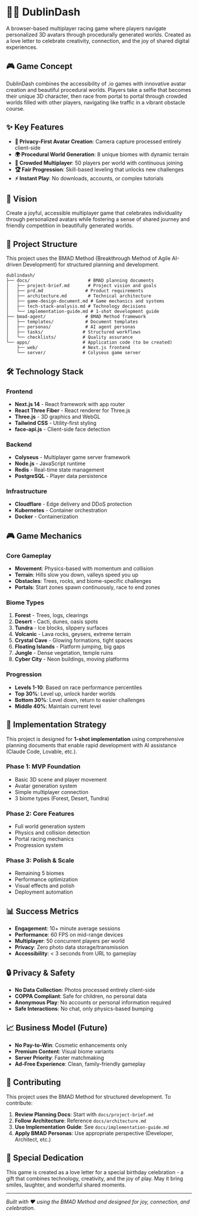 # 🏃‍♂️ DublinDash

A browser-based multiplayer racing game where players navigate personalized 3D avatars through procedurally generated worlds. Created as a love letter to celebrate creativity, connection, and the joy of shared digital experiences.

## 🎮 Game Concept

DublinDash combines the accessibility of .io games with innovative avatar creation and beautiful procedural worlds. Players take a selfie that becomes their unique 3D character, then race from portal to portal through crowded worlds filled with other players, navigating like traffic in a vibrant obstacle course.

## ✨ Key Features

- **📸 Privacy-First Avatar Creation**: Camera capture processed entirely client-side
- **🌍 Procedural World Generation**: 8 unique biomes with dynamic terrain
- **👥 Crowded Multiplayer**: 50 players per world with continuous joining
- **🏆 Fair Progression**: Skill-based leveling that unlocks new challenges
- **⚡ Instant Play**: No downloads, accounts, or complex tutorials

## 🎯 Vision

Create a joyful, accessible multiplayer game that celebrates individuality through personalized avatars while fostering a sense of shared journey and friendly competition in beautifully generated worlds.

## 📁 Project Structure

This project uses the BMAD Method (Breakthrough Method of Agile AI-driven Development) for structured planning and development.

```
dublindash/
├── docs/                      # BMAD planning documents
│   ├── project-brief.md       # Project vision and goals
│   ├── prd.md                # Product requirements
│   ├── architecture.md        # Technical architecture
│   ├── game-design-document.md # Game mechanics and systems
│   ├── tech-stack-analysis.md # Technology decisions
│   └── implementation-guide.md # 1-shot development guide
├── bmad-agent/               # BMAD Method framework
│   ├── templates/            # Document templates
│   ├── personas/             # AI agent personas
│   ├── tasks/               # Structured workflows
│   └── checklists/          # Quality assurance
└── apps/                    # Application code (to be created)
    ├── web/                 # Next.js frontend
    └── server/              # Colyseus game server
```

## 🛠️ Technology Stack

### Frontend
- **Next.js 14** - React framework with app router
- **React Three Fiber** - React renderer for Three.js
- **Three.js** - 3D graphics and WebGL
- **Tailwind CSS** - Utility-first styling
- **face-api.js** - Client-side face detection

### Backend  
- **Colyseus** - Multiplayer game server framework
- **Node.js** - JavaScript runtime
- **Redis** - Real-time state management
- **PostgreSQL** - Player data persistence

### Infrastructure
- **Cloudflare** - Edge delivery and DDoS protection
- **Kubernetes** - Container orchestration
- **Docker** - Containerization

## 🎮 Game Mechanics

### Core Gameplay
- **Movement**: Physics-based with momentum and collision
- **Terrain**: Hills slow you down, valleys speed you up
- **Obstacles**: Trees, rocks, and biome-specific challenges
- **Portals**: Start zones spawn continuously, race to end zones

### Biome Types
1. **Forest** - Trees, logs, clearings
2. **Desert** - Cacti, dunes, oasis spots
3. **Tundra** - Ice blocks, slippery surfaces
4. **Volcanic** - Lava rocks, geysers, extreme terrain
5. **Crystal Cave** - Glowing formations, tight spaces
6. **Floating Islands** - Platform jumping, big gaps
7. **Jungle** - Dense vegetation, temple ruins
8. **Cyber City** - Neon buildings, moving platforms

### Progression
- **Levels 1-10**: Based on race performance percentiles
- **Top 30%**: Level up, unlock harder worlds
- **Bottom 30%**: Level down, return to easier challenges
- **Middle 40%**: Maintain current level

## 🚀 Implementation Strategy

This project is designed for **1-shot implementation** using comprehensive planning documents that enable rapid development with AI assistance (Claude Code, Lovable, etc.).

### Phase 1: MVP Foundation
- Basic 3D scene and player movement
- Avatar generation system
- Simple multiplayer connection
- 3 biome types (Forest, Desert, Tundra)

### Phase 2: Core Features
- Full world generation system
- Physics and collision detection  
- Portal racing mechanics
- Progression system

### Phase 3: Polish & Scale
- Remaining 5 biomes
- Performance optimization
- Visual effects and polish
- Deployment automation

## 📊 Success Metrics

- **Engagement**: 10+ minute average sessions
- **Performance**: 60 FPS on mid-range devices
- **Multiplayer**: 50 concurrent players per world
- **Privacy**: Zero photo data storage/transmission
- **Accessibility**: < 3 seconds from URL to gameplay

## 🔒 Privacy & Safety

- **No Data Collection**: Photos processed entirely client-side
- **COPPA Compliant**: Safe for children, no personal data
- **Anonymous Play**: No accounts or personal information required
- **Safe Interactions**: No chat, only physics-based bumping

## 📈 Business Model (Future)

- **No Pay-to-Win**: Cosmetic enhancements only
- **Premium Content**: Visual biome variants
- **Server Priority**: Faster matchmaking
- **Ad-Free Experience**: Clean, family-friendly gameplay

## 🤝 Contributing

This project uses the BMAD Method for structured development. To contribute:

1. **Review Planning Docs**: Start with `docs/project-brief.md`
2. **Follow Architecture**: Reference `docs/architecture.md` 
3. **Use Implementation Guide**: See `docs/implementation-guide.md`
4. **Apply BMAD Personas**: Use appropriate perspective (Developer, Architect, etc.)

## 🎂 Special Dedication

This game is created as a love letter for a special birthday celebration - a gift that combines technology, creativity, and the joy of play. May it bring smiles, laughter, and wonderful shared moments.

---

*Built with ❤️ using the BMAD Method and designed for joy, connection, and celebration.*